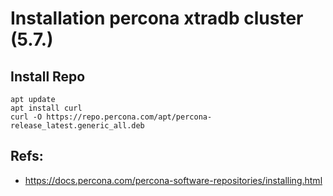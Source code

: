 # Installation percona xtradb cluster (5.7.) 

## Install Repo 

```
apt update 
apt install curl
curl -O https://repo.percona.com/apt/percona-release_latest.generic_all.deb
```



## Refs:

  * https://docs.percona.com/percona-software-repositories/installing.html
